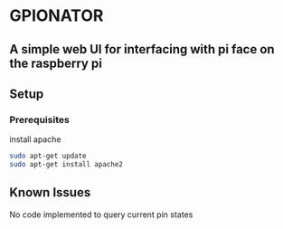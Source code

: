 # GPIONATOR
A simple web UI for interfacing with pi face on the raspberry pi
---
## Setup
### Prerequisites
install apache
```bash
sudo apt-get update
sudo apt-get install apache2
```
## Known Issues
No code implemented to query current pin states
